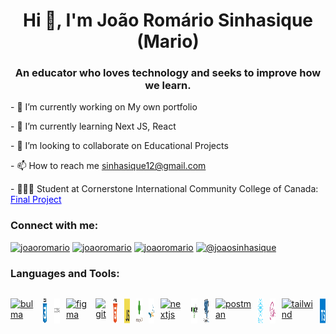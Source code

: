 <h1 style="text-align: center">Hi 👋, I'm João Romário Sinhasique (Mario)</h1>
<h3 style="text-align: center">
  An educator who loves technology and seeks to improve how we learn.
</h3>

<p>- 🔭 I’m currently working on My own portfolio</p>
<p>- 🌱 I’m currently learning Next JS, React</p>
<p>- 👯 I’m looking to collaborate on Educational Projects</p>
<p>
  - 📫 How to reach me
  <a href="mailto:sinhasique12@gmail.com">sinhasique12@gmail.com</a>
</p>
<p>
  - 👨🏼‍🎓 Student at Cornerstone International Community College of Canada:
  <a
    href="https://immigration-app-canada.vercel.app/"
    target="_blank"
    7
    rel="noreferrer"
    style="color: blue"
  >
    Final Project
  </a>
</p>

<h3 style="text-align: left">Connect with me:</h3>
<p style="text-align: left">
  <a href="https://linkedin.com/in/joaoromario" target="_blank" rel="noreferrer"
    ><img
      style="align-items: center"
      src="https://raw.githubusercontent.com/rahuldkjain/github-profile-readme-generator/master/src/images/icons/Social/linked-in-alt.svg"
      alt="joaoromario"
      height="30"
      width="40"
  /></a>
  <a href="https://fb.com/joaoromario" target="_blank" rel="noreferrer"
    ><img
      style="align-items: center"
      src="https://raw.githubusercontent.com/rahuldkjain/github-profile-readme-generator/master/src/images/icons/Social/facebook.svg"
      alt="joaoromario"
      height="30"
      width="40"
  /></a>
  <a href="https://instagram.com/joaoromario" target="_blank" rel="noreferrer"
    ><img
      style="align-items: center"
      src="https://raw.githubusercontent.com/rahuldkjain/github-profile-readme-generator/master/src/images/icons/Social/instagram.svg"
      alt="joaoromario"
      height="30"
      width="40"
  /></a>
  <a href="https://medium.com/@joaosinhasique" target="_blank" rel="noreferrer"
    ><img
      style="align-items: center"
      src="https://raw.githubusercontent.com/rahuldkjain/github-profile-readme-generator/master/src/images/icons/Social/medium.svg"
      alt="@joaosinhasique"
      height="30"
      width="40"
  /></a>
</p>

<h3 style="text-align: left">Languages and Tools:</h3>
<div style="display: flex; gap: 10px">
  <p>
    <a href="https://bulma.io/" target="_blank" rel="noreferrer">
      <img
        src="https://raw.githubusercontent.com/gilbarbara/logos/804dc257b59e144eaca5bc6ffd16949752c6f789/logos/bulma.svg"
        alt="bulma"
        width="40"
        height="40"
      />
    </a>
  </p>
  <p>
    <a href="https://www.w3schools.com/css/" target="_blank" rel="noreferrer">
      <img
        src="https://raw.githubusercontent.com/devicons/devicon/master/icons/css3/css3-original-wordmark.svg"
        alt="css3"
        width="40"
        height="40"
      />
    </a>
  </p>
  <p>
    <a href="https://expressjs.com" target="_blank" rel="noreferrer">
      <img
        src="https://raw.githubusercontent.com/devicons/devicon/master/icons/express/express-original-wordmark.svg"
        alt="express"
        width="40"
        height="40"
      />
    </a>
  </p>
  <p>
    <a href="https://www.figma.com/" target="_blank" rel="noreferrer">
      <img
        src="https://www.vectorlogo.zone/logos/figma/figma-icon.svg"
        alt="figma"
        width="40"
        height="40"
      />
    </a>
  </p>
  <p>
    <a href="https://git-scm.com/" target="_blank" rel="noreferrer">
      <img
        src="https://www.vectorlogo.zone/logos/git-scm/git-scm-icon.svg"
        alt="git"
        width="40"
        height="40"
      />
    </a>
  </p>
  <p>
    <a href="https://www.w3.org/html/" target="_blank" rel="noreferrer">
      <img
        src="https://raw.githubusercontent.com/devicons/devicon/master/icons/html5/html5-original-wordmark.svg"
        alt="html5"
        width="40"
        height="40"
      />
    </a>
  </p>
  <p>
    <a
      href="https://developer.mozilla.org/en-US/docs/Web/JavaScript"
      target="_blank"
      rel="noreferrer"
    >
      <img
        src="https://raw.githubusercontent.com/devicons/devicon/master/icons/javascript/javascript-original.svg"
        alt="javascript"
        width="40"
        height="40"
      />
    </a>
  </p>
  <p>
    <a href="https://www.mongodb.com/" target="_blank" rel="noreferrer">
      <img
        src="https://raw.githubusercontent.com/devicons/devicon/master/icons/mongodb/mongodb-original-wordmark.svg"
        alt="mongodb"
        width="40"
        height="40"
      />
    </a>
  </p>
  <p>
    <a href="https://www.mysql.com/" target="_blank" rel="noreferrer">
      <img
        src="https://raw.githubusercontent.com/devicons/devicon/master/icons/mysql/mysql-original-wordmark.svg"
        alt="mysql"
        width="40"
        height="40"
      />
    </a>
  </p>
  <p>
    <a href="https://nextjs.org/" target="_blank" rel="noreferrer">
      <img
        src="https://cdn.worldvectorlogo.com/logos/nextjs-2.svg"
        alt="nextjs"
        width="40"
        height="40"
      />
    </a>
  </p>
  <p>
    <a href="https://nodejs.org" target="_blank" rel="noreferrer">
      <img
        src="https://raw.githubusercontent.com/devicons/devicon/master/icons/nodejs/nodejs-original-wordmark.svg"
        alt="nodejs"
        width="40"
        height="40"
      />
    </a>
  </p>
  <p>
    <a href="https://www.postgresql.org" target="_blank" rel="noreferrer">
      <img
        src="https://raw.githubusercontent.com/devicons/devicon/master/icons/postgresql/postgresql-original-wordmark.svg"
        alt="postgresql"
        width="40"
        height="40"
      />
    </a>
  </p>
  <p>
    <a href="https://postman.com" target="_blank" rel="noreferrer">
      <img
        src="https://www.vectorlogo.zone/logos/getpostman/getpostman-icon.svg"
        alt="postman"
        width="40"
        height="40"
      />
    </a>
  </p>
  <p>
    <a href="https://reactjs.org/" target="_blank" rel="noreferrer">
      <img
        src="https://raw.githubusercontent.com/devicons/devicon/master/icons/react/react-original-wordmark.svg"
        alt="react"
        width="40"
        height="40"
      />
    </a>
  </p>
  <p>
    <a href="https://sass-lang.com" target="_blank" rel="noreferrer">
      <img
        src="https://raw.githubusercontent.com/devicons/devicon/master/icons/sass/sass-original.svg"
        alt="sass"
        width="40"
        height="40"
      />
    </a>
  </p>
  <p>
    <a href="https://tailwindcss.com/" target="_blank" rel="noreferrer">
      <img
        src="https://www.vectorlogo.zone/logos/tailwindcss/tailwindcss-icon.svg"
        alt="tailwind"
        width="40"
        height="40"
      />
    </a>
  </p>
  <p>
    <a href="https://www.typescriptlang.org/" target="_blank" rel="noreferrer">
      <img
        src="https://raw.githubusercontent.com/devicons/devicon/master/icons/typescript/typescript-original.svg"
        alt="typescript"
        width="40"
        height="40"
      />
    </a>
  </p>
</div>
